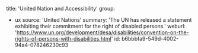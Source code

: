 title: 'United Nation and Accessibility'
group:
  - ux
source: 'United Nations'
summary: 'The UN has released a statement exhibiting their commitment for the right of disabled persons.'
weburl: 'https://www.un.org/development/desa/disabilities/convention-on-the-rights-of-persons-with-disabilities.html'
id: b6bbbfa9-549d-4002-94a4-078246230c93
